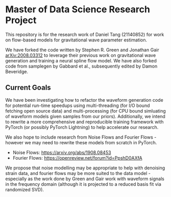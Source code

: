 # Master of Data Science Research Project

This repository is for the research work of Daniel Tang (21140852) for work on flow-based models for gravitational wave parameter estimation.

We have forked the code written by Stephen R. Green and Jonathan Gair [arXiv:2008.03312](https://arxiv.org/abs/2008.03312) to leverage their previous work on gravitational wave generation and training a neural spline flow model.
We have also forked code from samplegen by Gabbard et al., subsequently edited by Damon Beveridge.

## Current Goals

We have been investigating how to refactor the waveform generation code for potential run-time speedups using multi-threading (for I/O bound fetching open source data) and multi-processing (for CPU bound simluating of waveform models given samples from our priors). Additionally, we intend to rewrite a more comprehensive and reproducible training framework with PyTorch (or possibly PyTorch Lightning) to help accelerate our research.

We also hope to include research from Noise Flows and Fourier Flows - however we may need to rewrite these models from scratch in PyTorch.
- Noise Flows: https://arxiv.org/abs/1908.08453
- Fourier Flows: https://openreview.net/forum?id=PpshD0AXfA

We propose that noise modelling may be appropriate to help with denoising strain data, and fourier flows may be more suited to the data model - especially as the work done by Green and Gair work with waveform signals in the frequency domain (although it is projected to a reduced basis fit via randomized SVD).
